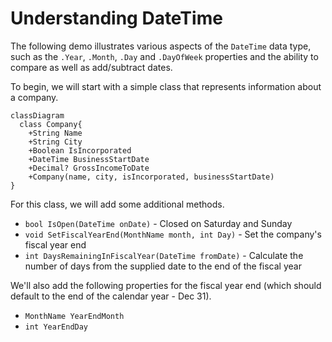 # Understanding DateTime

The following demo illustrates various aspects of the `DateTime` data type, such as the `.Year`, `.Month`, `.Day` and `.DayOfWeek` properties and the ability to compare as well as add/subtract dates.

To begin, we will start with a simple class that represents information about a company.


```mermaid
classDiagram
  class Company{
    +String Name
    +String City
    +Boolean IsIncorporated
    +DateTime BusinessStartDate
    +Decimal? GrossIncomeToDate
    +Company(name, city, isIncorporated, businessStartDate)
}
```

For this class, we will add some additional methods.

- `bool IsOpen(DateTime onDate)` - Closed on Saturday and Sunday
- `void SetFiscalYearEnd(MonthName month, int Day)` - Set the company's fiscal year end
- `int DaysRemainingInFiscalYear(DateTime fromDate)` - Calculate the number of days from the supplied date to the end of the fiscal year

We'll also add the following properties for the fiscal year end (which should default to the end of the calendar year - Dec 31).

- `MonthName YearEndMonth`
- `int YearEndDay`
